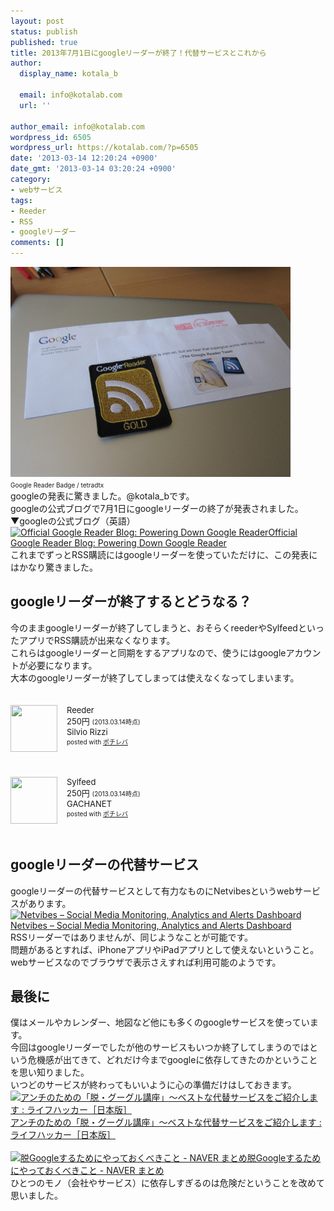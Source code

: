 ```yaml
---
layout: post
status: publish
published: true
title: 2013年7月1日にgoogleリーダーが終了！代替サービスとこれから
author:
  display_name: kotala_b

  email: info@kotalab.com
  url: ''

author_email: info@kotalab.com
wordpress_id: 6505
wordpress_url: https://kotalab.com/?p=6505
date: '2013-03-14 12:20:24 +0900'
date_gmt: '2013-03-14 03:20:24 +0900'
category:
- webサービス
tags:
- Reeder
- RSS
- googleリーダー
comments: []
---
```

<p><img src="/wp-content/uploads/googlereader_130314-448x336.jpg" alt="googlereader_130314" width="448" height="336" class="alignnone size-large wp-image-6507" /><br />
<span style="font-size:10px;"><span class="removed_link" title="https://www.flickr.com/photos/tetrad/4661564129/">Google Reader Badge</span> / tetradtx</span><br />
googleの発表に驚きました。@kotala_bです。<br />
googleの公式ブログで7月1日にgoogleリーダーの終了が発表されました。<br />
▼googleの公式ブログ（英語）<br />
<a href="http://googlereader.blogspot.jp/2013/03/powering-down-google-reader.html" target="_blank"><img  class="alignleft" src="https://capture.heartrails.com/150x130?http://googlereader.blogspot.jp/2013/03/powering-down-google-reader.html" alt="Official Google Reader Blog: Powering Down Google Reader" width="150" height="130" /></a><a href="http://googlereader.blogspot.jp/2013/03/powering-down-google-reader.html" target="_blank">Official Google Reader Blog: Powering Down Google Reader</a><a href="https://b.hatena.ne.jp/entry/http://googlereader.blogspot.jp/2013/03/powering-down-google-reader.html" target="_blank"><img border="0" src="https://b.hatena.ne.jp/entry/image/http://googlereader.blogspot.jp/2013/03/powering-down-google-reader.html" alt="" /></a><br style="clear:both;" />これまでずっとRSS購読にはgoogleリーダーを使っていただけに、この発表にはかなり驚きました。<br />
</p>
<!--more-->
<h2>googleリーダーが終了するとどうなる？</h2>
<p>今のままgoogleリーダーが終了してしまうと、おそらくreederやSylfeedといったアプリでRSS購読が出来なくなります。<br />
これらはgoogleリーダーと同期をするアプリなので、使うにはgoogleアカウントが必要になります。<br />
大本のgoogleリーダーが終了してしまっては使えなくなってしまいます。</p>
<div class="pochireba" style="text-align:left;font-size:small;padding:20px 0;/zoom: 1;overflow: hidden;"><span class="removed_link" title="click.linksynergy.com/fs-bin/click?id=d2yYUp776R4&amp;subid=&amp;offerid=94348.1&amp;type=3&amp;tmpid=3910&amp;RD_PARM1=https%253A%252F%252Fitunes.apple.com%252Fjp%252Fapp%252Freeder%252Fid325502379%253Fmt%253D8%2526uo%253D4"><img src="http://a951.phobos.apple.com/us/r1000/089/Purple/v4/5b/c5/77/5bc5775b-d92c-ffd0-68c9-bfce0a5c615b/mzl.dhqbwxry.png" width="75" height="75" style="float:left;margin:0 15px 0 0;" class="pochi_img" ></span>
<div class="pochi_info" style="text-align:left;/zoom: 1;overflow: hidden;">
<div class="pochi_name"><span class="removed_link" title="click.linksynergy.com/fs-bin/click?id=d2yYUp776R4&amp;subid=&amp;offerid=94348.1&amp;type=3&amp;tmpid=3910&amp;RD_PARM1=https%253A%252F%252Fitunes.apple.com%252Fjp%252Fapp%252Freeder%252Fid325502379%253Fmt%253D8%2526uo%253D4">Reeder</span></div>
<div class="pochi_price" style="display:inline;">250円</div>
<div class="pochi_time" style="font-size:x-small;display:inline;">(2013.03.14時点)</div>
<div class="pochi_seller"><span class="removed_link" title="click.linksynergy.com/fs-bin/click?id=d2yYUp776R4&amp;subid=&amp;offerid=94348.1&amp;type=3&amp;tmpid=3910&amp;RD_PARM1=https%253A%252F%252Fitunes.apple.com%252Fjp%252Fartist%252Fsilvio-rizzi%252Fid325502382%253Fuo%253D4">Silvio Rizzi</span></div>
<div class="pochi_post" style="font-size:x-small;">posted with <a href="https://pochireba.com">ポチレバ</a></div>
</div>
<div class="pochireba-footer" style="clear: left"></div>
</div>
<div class="pochireba" style="text-align:left;font-size:small;padding:20px 0;/zoom: 1;overflow: hidden;"><span class="removed_link" title="click.linksynergy.com/fs-bin/click?id=d2yYUp776R4&amp;subid=&amp;offerid=94348.1&amp;type=3&amp;tmpid=3910&amp;RD_PARM1=https%253A%252F%252Fitunes.apple.com%252Fjp%252Fapp%252Fsylfeed%252Fid403879490%253Fmt%253D8%2526uo%253D4"><img src="http://a1.phobos.apple.com/us/r1000/085/Purple2/v4/19/12/88/191288d2-61a3-1c62-8a3c-9c7201dabc67/mzl.zojpvkbo.tiff" width="75" height="75" style="float:left;margin:0 15px 0 0;" class="pochi_img" ></span>
<div class="pochi_info" style="text-align:left;/zoom: 1;overflow: hidden;">
<div class="pochi_name"><span class="removed_link" title="click.linksynergy.com/fs-bin/click?id=d2yYUp776R4&amp;subid=&amp;offerid=94348.1&amp;type=3&amp;tmpid=3910&amp;RD_PARM1=https%253A%252F%252Fitunes.apple.com%252Fjp%252Fapp%252Fsylfeed%252Fid403879490%253Fmt%253D8%2526uo%253D4">Sylfeed</span></div>
<div class="pochi_price" style="display:inline;">250円</div>
<div class="pochi_time" style="font-size:x-small;display:inline;">(2013.03.14時点)</div>
<div class="pochi_seller"><span class="removed_link" title="click.linksynergy.com/fs-bin/click?id=d2yYUp776R4&amp;subid=&amp;offerid=94348.1&amp;type=3&amp;tmpid=3910&amp;RD_PARM1=https%253A%252F%252Fitunes.apple.com%252Fjp%252Fartist%252Fgachanet%252Fid403879493%253Fuo%253D4">GACHANET</span></div>
<div class="pochi_post" style="font-size:x-small;">posted with <a href="https://pochireba.com">ポチレバ</a></div>
</div>
<div class="pochireba-footer" style="clear: left"></div>
</div>
<h2>googleリーダーの代替サービス</h2>
<p>googleリーダーの代替サービスとして有力なものにNetvibesというwebサービスがあります。<br />
<a href="http://www.netvibes.com/ja-jp" target="_blank"><img  class="alignleft" src="https://capture.heartrails.com/150x130?http://www.netvibes.com/ja-jp" alt="Netvibes &ndash; Social Media Monitoring, Analytics and Alerts Dashboard" width="150" height="130" /></a><a href="http://www.netvibes.com/ja-jp" target="_blank">Netvibes &ndash; Social Media Monitoring, Analytics and Alerts Dashboard</a><a href="https://b.hatena.ne.jp/entry/http://www.netvibes.com/ja-jp" target="_blank"><img border="0" src="https://b.hatena.ne.jp/entry/image/http://www.netvibes.com/ja-jp" alt="" /></a><br style="clear:both;" />RSSリーダーではありませんが、同じようなことが可能です。<br />
問題があるとすれば、iPhoneアプリやiPadアプリとして使えないということ。<br />
webサービスなのでブラウザで表示さえすれば利用可能のようです。</p>
<h2>最後に</h2>
<p>僕はメールやカレンダー、地図など他にも多くのgoogleサービスを使っています。<br />
今回はgoogleリーダーでしたが他のサービスもいつか終了してしまうのではという危機感が出てきて、どれだけ今までgoogleに依存してきたのかということを思い知りました。<br />
いつどのサービスが終わってもいいように心の準備だけはしておきます。<br />
<a href="https://www.lifehacker.jp/2012/02/120201google-free.html" target="_blank"><img  class="alignleft" src="https://capture.heartrails.com/150x130?https://www.lifehacker.jp/2012/02/120201google-free.html" alt="アンチのための「脱・グーグル講座」～ベストな代替サービスをご紹介します : ライフハッカー［日本版］" width="150" height="130" /></a><a href="https://www.lifehacker.jp/2012/02/120201google-free.html" target="_blank">アンチのための「脱・グーグル講座」～ベストな代替サービスをご紹介します : ライフハッカー［日本版］</a><a href="https://b.hatena.ne.jp/entry/https://www.lifehacker.jp/2012/02/120201google-free.html" target="_blank"><img border="0" src="https://b.hatena.ne.jp/entry/image/https://www.lifehacker.jp/2012/02/120201google-free.html" alt="" /></a><br style="clear:both;" /><br />
<a href="https://matome.naver.jp/odai/2133065066806327001" target="_blank"><img  class="alignleft" src="https://capture.heartrails.com/150x130?https://matome.naver.jp/odai/2133065066806327001" alt="脱Googleするためにやっておくべきこと - NAVER まとめ" width="150" height="130" /></a><a href="https://matome.naver.jp/odai/2133065066806327001" target="_blank">脱Googleするためにやっておくべきこと - NAVER まとめ</a><a href="https://b.hatena.ne.jp/entry/https://matome.naver.jp/odai/2133065066806327001" target="_blank"><img border="0" src="https://b.hatena.ne.jp/entry/image/https://matome.naver.jp/odai/2133065066806327001" alt="" /></a><br style="clear:both;" />ひとつのモノ（会社やサービス）に依存しすぎるのは危険だということを改めて思いました。</p>
